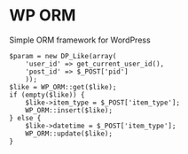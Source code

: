# WP ORM
Simple ORM framework for WordPress

```
$param = new DP_Like(array(
	'user_id' => get_current_user_id(),
	'post_id' => $_POST['pid']
	));
$like = WP_ORM::get($like);
if (empty($like)) {
	$like->item_type = $_POST['item_type'];
	WP_ORM::insert($like);
} else {
	$like->datetime = $_POST['item_type'];
	WP_ORM::update($like);
}
```
